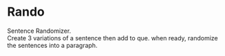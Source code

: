 # Rando
Sentence Randomizer.  
Create 3 variations of a sentence then add to que. when ready, randomize the sentences into a paragraph.
